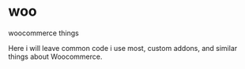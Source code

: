 # woo
woocommerce things

Here i will leave common code i use most, custom addons, and similar things about Woocommerce.
